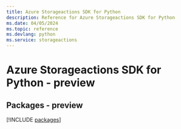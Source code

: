 ```yaml
---
title: Azure Storageactions SDK for Python
description: Reference for Azure Storageactions SDK for Python
ms.date: 04/05/2024
ms.topic: reference
ms.devlang: python
ms.service: storageactions
---
```

# Azure Storageactions SDK for Python - preview
## Packages - preview
[!INCLUDE [packages](storageactions-index.md)]
